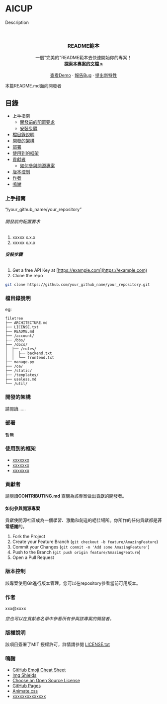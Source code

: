 

# AICUP

Description


<!-- PROJECT LOGO -->
<br />

<p align="center">
  <h3 align="center">README範本</h3>
  <p align="center">
    一個"完美的"README範本去快速開始你的專案！
    <br />
    <a href="https://github.com/your_github_name/your_repository"><strong>探索本專案的文檔 »</strong></a>
    <br />
    <br />
    <a href="https://github.com/your_github_name/your_repository">查看Demo</a>
    ·
    <a href="https://github.com/your_github_name/your_repository/issues">報告Bug</a>
    ·
    <a href="https://github.com/your_github_name/your_repository/issues">提出新特性</a>
  </p>

</p>


 本篇README.md面向開發者
 
## 目錄

- [上手指南](#上手指南)
  - [開發前的配置要求](#開發前的配置要求)
  - [安裝步驟](#安裝步驟)
- [檔目錄說明](#檔目錄說明)
- [開發的架構](#開發的架構)
- [部署](#部署)
- [使用到的框架](#使用到的框架)
- [貢獻者](#貢獻者)
  - [如何參與開源專案](#如何參與開源專案)
- [版本控制](#版本控制)
- [作者](#作者)
- [鳴謝](#鳴謝)

### 上手指南

“/your_github_name/your_repository”



###### 開發前的配置要求

1. xxxxx x.x.x
2. xxxxx x.x.x

###### **安裝步驟**

1. Get a free API Key at [https://example.com](https://example.com)
2. Clone the repo

```sh
git clone https://github.com/your_github_name/your_repository.git
```

### 檔目錄說明
eg:

```
filetree 
├── ARCHITECTURE.md
├── LICENSE.txt
├── README.md
├── /account/
├── /bbs/
├── /docs/
│  ├── /rules/
│  │  ├── backend.txt
│  │  └── frontend.txt
├── manage.py
├── /oa/
├── /static/
├── /templates/
├── useless.md
└── /util/

```





### 開發的架構 

請閱讀……

### 部署

暫無

### 使用到的框架

- [xxxxxxx](https://getbootstrap.com)
- [xxxxxxx](https://jquery.com)
- [xxxxxxx](https://laravel.com)

### 貢獻者

請閱讀**CONTRIBUTING.md** 查閱為該專案做出貢獻的開發者。

#### 如何參與開源專案

貢獻使開源社區成為一個學習、激勵和創造的絕佳場所。你所作的任何貢獻都是**非常感謝**的。


1. Fork the Project
2. Create your Feature Branch (`git checkout -b feature/AmazingFeature`)
3. Commit your Changes (`git commit -m 'Add some AmazingFeature'`)
4. Push to the Branch (`git push origin feature/AmazingFeature`)
5. Open a Pull Request



### 版本控制

該專案使用Git進行版本管理。您可以在repository參看當前可用版本。

### 作者

xxx@xxxx

 *您也可以在貢獻者名單中參看所有參與該專案的開發者。*

### 版權說明

該項目簽署了MIT 授權許可，詳情請參閱 [LICENSE.txt](https://github.com/your_github_name/your_repository/blob/master/LICENSE.txt)

### 鳴謝


- [GitHub Emoji Cheat Sheet](https://www.webpagefx.com/tools/emoji-cheat-sheet)
- [Img Shields](https://shields.io)
- [Choose an Open Source License](https://choosealicense.com)
- [GitHub Pages](https://pages.github.com)
- [Animate.css](https://daneden.github.io/animate.css)
- [xxxxxxxxxxxxxx](https://connoratherton.com/loaders)

<!-- links -->
[your-project-path]:your_github_name/your_repository
[contributors-shield]: https://img.shields.io/github/contributors/your_github_name/your_repository.svg?style=flat-square
[contributors-url]: https://github.com/your_github_name/your_repository/graphs/contributors
[forks-shield]: https://img.shields.io/github/forks/your_github_name/your_repository.svg?style=flat-square
[forks-url]: https://github.com/your_github_name/your_repository/network/members
[stars-shield]: https://img.shields.io/github/stars/your_github_name/your_repository.svg?style=flat-square
[stars-url]: https://github.com/your_github_name/your_repository/stargazers
[issues-shield]: https://img.shields.io/github/issues/your_github_name/your_repository.svg?style=flat-square
[issues-url]: https://img.shields.io/github/issues/your_github_name/your_repository.svg
[license-shield]: https://img.shields.io/github/license/your_github_name/your_repository.svg?style=flat-square
[license-url]: https://github.com/your_github_name/your_repository/blob/master/LICENSE.txt
[linkedin-shield]: https://img.shields.io/badge/-LinkedIn-black.svg?style=flat-square&logo=linkedin&colorB=555
[linkedin-url]: https://linkedin.com/in/shaojintian



